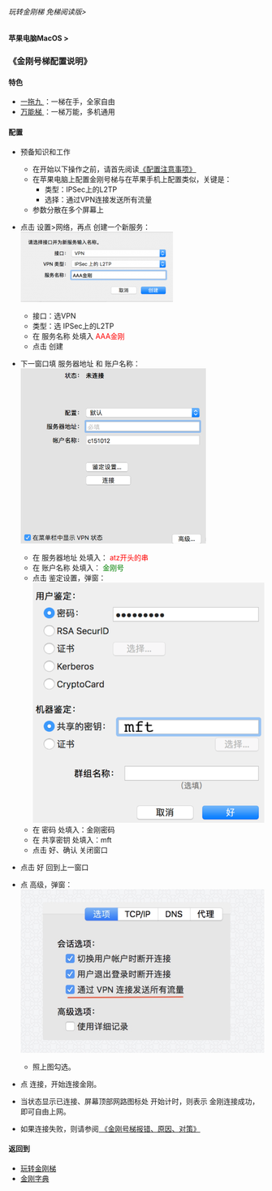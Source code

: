 ###### 玩转金刚梯 免梯阅读版>
#### 苹果电脑MacOS >
### 《金刚号梯配置说明》

#### 特色
  - [ 一拖九 ](https://github.com/a2zitpro/web/blob/master/LadderFree/kkDictionary/OneForNine.md)：一梯在手，全家自由
  - [ 万能梯 ](https://github.com/a2zitpro/web/blob/master/LadderFree/kkDictionary/KKLadderKKIDMultipurpose.md)：一梯万能，多机通用
 
#### 配置
- 预备知识和工作
  - 在开始以下操作之前，请首先阅读[《配置注意事项》](https://github.com/a2zitpro/web/blob/master/LadderFree/kkDictionary/ConsiderationsWhileConfigureKKID.md)
  - 在苹果电脑上配置金刚号梯与在苹果手机上配置类似，关键是：
    - 类型：IPSec上的L2TP
    - 选择：通过VPN连接发送所有流量
  - 参数分散在多个屏幕上

- 点击 设置>网络，再点 创建一个新服务：
![image](https://github.com/a2zitpro/web/blob/master/LadderFree/Apple/MacOS/KKLadderKKID/217915F1-5B28-49AE-9A0F-E7ECCC1C6EBB.png)
  - 接口：选VPN<br>
  - 类型：选 IPSec上的L2TP
  - 在 服务名称 处填入<font color="Red"> AAA金刚 </font><br>
  - 点击 创建<br>
- 下一窗口填 服务器地址 和 账户名称：
![image](https://github.com/a2zitpro/web/blob/master/LadderFree/Apple/MacOS/KKLadderKKID/559239BC-39C0-4940-89B0-3E5FE837F055.png)
  - 在 服务器地址 处填入：<font color="Red"> atz开头的串 </font>
  - 在 账户名称 处填入：<font color="Green"> 金刚号 </font>
  - 点击 鉴定设置，弹窗：
![image](https://github.com/a2zitpro/web/blob/master/LadderFree/Apple/MacOS/KKLadderKKID/macos-screen3.png)
  - 在 密码 处填入：金刚密码
  - 在 共享密钥 处填入：mft
  - 点击 好、确认 关闭窗口

- 点击 好 回到上一窗口
- 点 高级，弹窗：
![image](https://github.com/a2zitpro/web/blob/master/LadderFree/Apple/MacOS/KKLadderKKID/A6F969F0-F85B-4E2D-8CDB-5B5E895DCD38.jpeg)
  - 照上图勾选。
- 点 连接，开始连接金刚。
- 当状态显示已连接、屏幕顶部网路图标处 开始计时，则表示 金刚连接成功，即可自由上网。
- 如果连接失败，则请参阅[ 《金刚号梯报错、原因、对策》](https://github.com/a2zitpro/web/blob/master/LadderFree/kkDictionary/KKLadderKKIDErroMessage.md)


#### 返回到
- [玩转金刚梯](https://github.com/a2zitpro/web/blob/master/LadderFree/A.md)
- [金刚字典](https://github.com/a2zitpro/web/blob/master/LadderFree/kkDictionary/KKDictionary.md)
